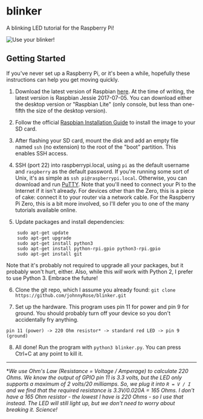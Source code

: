# blinker
A blinking LED tutorial for the Raspberry Pi!

![Use your blinker!](http://s2.quickmeme.com/img/d2/d24c1158ea222ce28b02507182b2ce132545baa745343ff028b70e966d8e772e.jpg "Use your blinker!")

## Getting Started

If you've never set up a Raspberry Pi, or it's been a while, hopefully these instructions can help you get moving quickly.

1. Download the latest version of Raspbian [here](https://www.raspberrypi.org/downloads/raspbian/). At the time of writing, the latest version is Raspbian Jessie 2017-07-05. You can download either the desktop version or "Raspbian Lite" (only console, but less than one-fifth the size of the desktop version).

2. Follow the official [Raspbian Installation Guide](https://www.raspberrypi.org/documentation/installation/installing-images/README.md) to install the image to your SD card.

3. After flashing your SD card, mount the disk and add an empty file named `ssh` (no extension) to the root of the "boot" partition. This enables SSH access.

4. SSH (port 22) into raspberrypi.local, using `pi` as the default username and `raspberry` as the default password. If you're running some sort of Unix, it's as simple as `ssh pi@raspberrypi.local`. Otherwise, you can download and run [PuTTY](http://www.putty.org). Note that you'll need to connect your Pi to the Internet if it isn't already. For devices other than the Zero, this is a piece of cake: connect it to your router via a network cable. For the Raspberry Pi Zero, this is a bit more involved, so I'll defer you to one of the many tutorials available online. 

5. Update packages and install dependencies:

```
    sudo apt-get update
    sudo apt-get upgrade
    sudo apt-get install python3
    sudo apt-get install python-rpi.gpio python3-rpi.gpio
    sudo apt-get install git
```

Note that it's probably not required to upgrade all your packages, but it probably won't hurt, either. Also, while this _will_ work with Python 2, I prefer to use Python 3. Embrace the future!

6. Clone the git repo, which I assume you already found: `git clone https://github.com/johnnyRose/blinker.git`

7. Set up the hardware. This program uses pin 11 for power and pin 9 for ground. You should probably turn off your device so you don't accidentally fry anything.

`pin 11 (power) -> 220 Ohm resistor* -> standard red LED -> pin 9 (ground)`

8. All done! Run the program with `python3 blinker.py`. You can press Ctrl+C at any point to kill it.

---

*_We use Ohm's Law (Resistance = Voltage / Amperage) to calculate 220 Ohms. We know the output of GPIO pin 11 is 3.3 volts, but the LED only supports a maximum of 2 volts/20 milliamps. So, we plug it into `R = V / I` and we find that the required resistance is 3.3V/0.020A = 165 Ohms. I don't have a 165 Ohm resistor - the lowest I have is 220 Ohms - so I use that instead. The LED will still light up, but we don't need to worry about breaking it. Science!_


